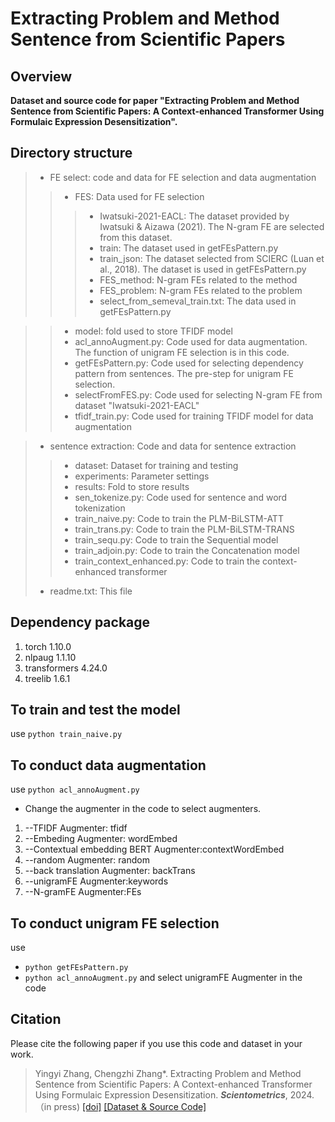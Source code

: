 # Extracting Problem and Method Sentence from Scientific Papers

## Overview

**Dataset and source code for paper "Extracting Problem and Method Sentence from Scientific Papers: A Context-enhanced Transformer Using Formulaic Expression Desensitization".**

## Directory structure
> -   FE select: code and data for FE selection and data augmentation
>> -   FES: Data used for FE selection
>>> *   Iwatsuki-2021-EACL: The dataset provided by Iwatsuki & Aizawa (2021). The N-gram FE are selected from this dataset.
>>> *   train: The dataset used in getFEsPattern.py
>>> *   train_json: The dataset selected from SCIERC  (Luan et al., 2018). The dataset is used in getFEsPattern.py
>>> *   FES_method: N-gram FEs related to the method
>>> *   FES_problem: N-gram FEs related to the problem
>>> *   select_from_semeval_train.txt: The data used in getFEsPattern.py

>> -   model: fold used to store TFIDF model
>> -   acl_annoAugment.py: Code used for data augmentation. The function of unigram FE selection is in this code.  
>> -   getFEsPattern.py: Code used for selecting dependency pattern from sentences. The pre-step for unigram FE selection.
>> -   selectFromFES.py: Code used for selecting N-gram FE from dataset "Iwatsuki-2021-EACL"
>> -   tfidf_train.py: Code used for training TFIDF model for data augmentation

> -   sentence extraction: Code and data for sentence extraction
>> -   dataset: Dataset for training and testing
>> -   experiments: Parameter settings
>> -   results: Fold to store results
>> -   sen_tokenize.py: Code used for sentence and word tokenization
>> -   train_naive.py: Code to train the PLM-BiLSTM-ATT
>> -   train_trans.py: Code to train the PLM-BiLSTM-TRANS
>> -   train_sequ.py: Code to train the Sequential model
>> -   train_adjoin.py: Code to train the Concatenation model
>> -   train_context_enhanced.py: Code to train the context-enhanced transformer
> -   readme.txt: This file


## Dependency package
1.  torch 1.10.0  
1.  nlpaug  1.1.10
1.  transformers  4.24.0
1.  treelib  1.6.1


## To train and test the model
use <code>python train_naive.py</code>

## To conduct data augmentation
use <code>python acl_annoAugment.py</code>
*   Change the augmenter in the code to select augmenters.
1.  --TFIDF Augmenter: tfidf
2.  --Embeding Augmenter: wordEmbed
3.  --Contextual embedding BERT Augmenter:contextWordEmbed
4.  --random Augmenter: random
5.  --back translation Augmenter: backTrans
6.  --unigramFE Augmenter:keywords
7.  --N-gramFE Augmenter:FEs

## To conduct unigram FE selection
use
*  <code>python getFEsPattern.py</code>
*  <code>python acl_annoAugment.py</code> and select unigramFE Augmenter in the code


## Citation
Please cite the following paper if you use this code and dataset in your work.
    
>Yingyi Zhang, Chengzhi Zhang\*. Extracting Problem and Method Sentence from Scientific Papers: A Context-enhanced Transformer Using Formulaic Expression Desensitization. ***Scientometrics***, 2024. （in press)  [[doi]]()  [[Dataset & Source Code]](https://github.com/YingyiZhang/sentence-extraction-from-scientific-paper) 

